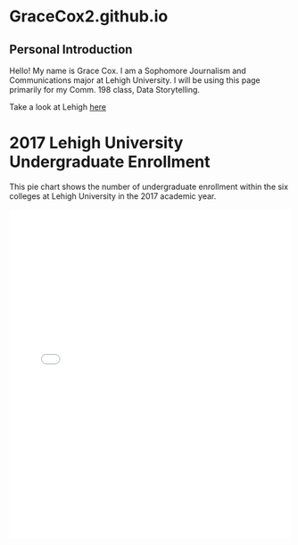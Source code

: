 # GraceCox2.github.io
## **Personal Introduction**

Hello! My name is Grace Cox. I am a Sophomore Journalism and Communications major at Lehigh University. I will be using this page primarily for my Comm. 198 class, Data Storytelling. 


Take a look at Lehigh [here](https://www1.lehigh.edu/)


# 2017 Lehigh University Undergraduate Enrollment 
This pie chart shows the number of undergraduate enrollment within the six colleges at Lehigh University in the 2017 academic year.
<iframe title="Chart: 2017 Lehigh University Undergraduate Enrollment" aria-describedby="This pie chart shows the number of undergraduate enrollment in the six colleges at Lehigh University in 2017. The College of Arts &amp; Sciences had the largest enrollment." id="datawrapper-chart-9B3JZ" src="//datawrapper.dwcdn.net/9B3JZ/1/" scrolling="no" frameborder="0" style="width: 0; min-width: 100% !important;" height="591"></iframe><script type="text/javascript">!function(){"use strict";window.addEventListener("message",function(a){if(void 0!==a.data["datawrapper-height"])for(var t in a.data["datawrapper-height"]){var e=document.getElementById("datawrapper-chart-"+t);e&&(e.style.height=a.data["datawrapper-height"][t]+"px")}})}();</script>
